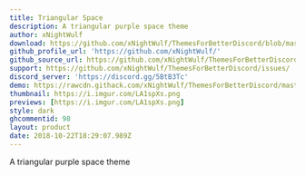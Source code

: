 ```yaml
---
title: Triangular Space
description: A triangular purple space theme
author: xNightWulf
download: https://github.com/xNightWulf/ThemesForBetterDiscord/blob/master/TriangularSpace.theme.css
github_profile_url: 'https://github.com/xNightWulf/'
github_source_url: https://github.com/xNightWulf/ThemesForBetterDiscord/blob/master/TriangularSpace.theme.css
support: https://github.com/xNightWulf/ThemesForBetterDiscord/issues/
discord_server: 'https://discord.gg/5BtB3Tc'
demo: https://rawcdn.githack.com/xNightWulf/ThemesForBetterDiscord/master/TriangularSpace.theme.css
thumbnail: https://i.imgur.com/LA1spXs.png
previews: [https://i.imgur.com/LA1spXs.png]
style: dark
ghcommentid: 98
layout: product
date: 2018-10-22T18:29:07.989Z
---
```

A triangular purple space theme